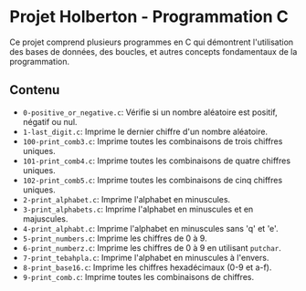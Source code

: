 # Projet Holberton - Programmation C

Ce projet comprend plusieurs programmes en C qui démontrent l'utilisation des bases de données, des boucles, et autres concepts fondamentaux de la programmation.

## Contenu

- `0-positive_or_negative.c`: Vérifie si un nombre aléatoire est positif, négatif ou nul.
- `1-last_digit.c`: Imprime le dernier chiffre d'un nombre aléatoire.
- `100-print_comb3.c`: Imprime toutes les combinaisons de trois chiffres uniques.
- `101-print_comb4.c`: Imprime toutes les combinaisons de quatre chiffres uniques.
- `102-print_comb5.c`: Imprime toutes les combinaisons de cinq chiffres uniques.
- `2-print_alphabet.c`: Imprime l'alphabet en minuscules.
- `3-print_alphabets.c`: Imprime l'alphabet en minuscules et en majuscules.
- `4-print_alphabt.c`: Imprime l'alphabet en minuscules sans 'q' et 'e'.
- `5-print_numbers.c`: Imprime les chiffres de 0 à 9.
- `6-print_numberz.c`: Imprime les chiffres de 0 à 9 en utilisant `putchar`.
- `7-print_tebahpla.c`: Imprime l'alphabet en minuscules à l'envers.
- `8-print_base16.c`: Imprime les chiffres hexadécimaux (0-9 et a-f).
- `9-print_comb.c`: Imprime toutes les combinaisons de chiffres.
